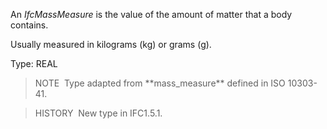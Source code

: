 An _IfcMassMeasure_ is the value of the amount of matter that a body contains.

Usually measured in kilograms (kg) or grams (g).

Type: REAL

> NOTE&nbsp; Type adapted from \*\*mass_measure\*\* defined in ISO 10303-41.

> HISTORY&nbsp; New type in IFC1.5.1.
